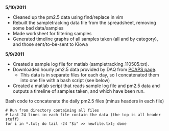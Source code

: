 **5/10/2011**

* Cleaned up the pm2.5 data using find/replace in vim
* Rebuilt the sampletracking data file from the spreadsheet, removing some bad data/samples
* Made worksheet for filtering samples
* Generated timeline graphs of all samples taken (all and by category), and those sent/to-be-sent to Kiowa

**5/9/2011**

* Created a sample log file for matlab (sampletracking_110505.txt).
* Downloaded hourly pm2.5 data provided by DAQ from [PCAPS page](http://pcaps.utah.edu).
  * This data is in separate files for each day, so I concatenated them into one file with a bash script (see below)
* Created a matlab script that reads sample log file and pm2.5 data and outputs a timeline of samples taken, and which have been run.

Bash code to concatenate the daily pm2.5 files (minus headers in each
file)

~~~{.bash}
# Run from directory containing all files
# Last 24 lines in each file contain the data (the top is all header stuff)
for i in *.txt; do tail -24 "$i" >> newfile.txt; done
~~~
